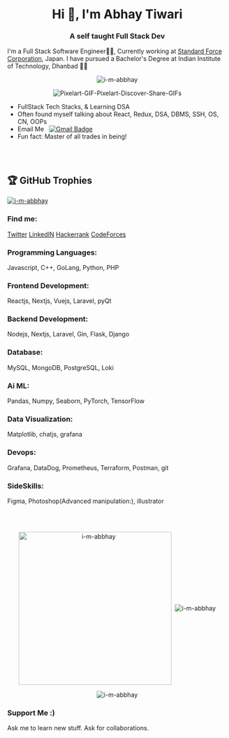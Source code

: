  
<h1 align="center">Hi 👋, I'm Abhay Tiwari</h1>
<h3 align="center">A self taught Full Stack Dev</h3>
I'm a Full Stack Software Engineer👨‍💻, Currently working at <a href="https://standardforce.jp/">Standard Force Corporation</a>, Japan. I have pursued a Bachelor's Degree at Indian Institute of Technology, Dhanbad 👨‍🎓 <p align="center"> <img src="https://komarev.com/ghpvc/?username=i-m-abbhay&label=Profile%20views&color=0e75b6&style=flat" alt="i-m-abbhay" /> </p>

<p align="Center" ><img src="https://media1.tenor.com/m/qMH5o_XizbcAAAAd/but-here%27s-the-coder.gif" alt="Pixelart-GIF-Pixelart-Discover-Share-GIFs" border="0"></p> 




- FullStack Tech Stacks, & Learning DSA
- Often found myself talking about React, Redux, DSA, DBMS, SSH, OS, CN, OOPs
- Email Me &nbsp;&nbsp;[![Gmail Badge](https://img.shields.io/badge/-Gmail-c14438?style=flat-square&logo=Gmail&logoColor=white&link=mailto:shuklaraghav321.com)](mailto:abhay.tiwari.er@gmail.com)
- Fun fact: Master of all trades in being!

<br><br>
## 🏆 GitHub Trophies

<p align="left"> <a href="https://github.com/ryo-ma/github-profile-trophy"><img src="https://github-profile-trophy.vercel.app/?username=i-m-abbhay" alt="i-m-abbhay" /></a> </p>
<h3 align="left">Find me:</h3>
<p align="left">
<a href="https://twitter.com/i_m_abbhay" target="blank">Twitter</a>
<a href="https://linkedin.com/in/imabbhay" target="blank">LinkedIN</a>
<!-- <a href="https://instagram.com/i_m_abbhay" target="blank"><img align="center" src="https://svgshare.com/i/vQw.svg" alt="i_m_abbhay" height="30" width="40" /></a> -->
<a href="https://www.hackerrank.com/i-m-abbhay" target="blank">Hackerrank</a>
<a href="https://codeforces.com/profile/i_m_abbhay" target="blank">CodeForces</a>
<!-- <a href="https://www.leetcode.com/i-m-abbhay" target="blank"><img align="center" src="https://svgshare.com/i/vPT.svg" alt="i-m-abbhay" height="30" width="40" /></a> -->
<!-- <a href="https://auth.geeksforgeeks.org/user/20je0018" target="blank"></a> -->
</p>

<h3 align="left">Programming Languages:</h3>
<!-- <a href="https://www.w3schools.com/cpp/" target="_blank" rel="noreferrer"> <img src="https://svgshare.com/i/vRt.svg" alt="cplusplus" width="40" height="40"/> </a>
<a href="https://developer.mozilla.org/en-US/docs/Web/JavaScript" target="_blank" rel="noreferrer"> <img src="https://svgshare.com/i/vSE.svg" alt="javascript" width="40" height="40"/> </a>
<a href="https://www.php.net" target="_blank" rel="noreferrer"> <img src="https://svgshare.com/i/vS3.svg" alt="php" width="40" height="40"/> </a>
<a href="https://www.python.org" target="_blank" rel="noreferrer"> <img src="https://svgshare.com/i/vRh.svg" alt="python" width="40" height="40"/> </a>
<a href="https://www.typescriptlang.org/" target="_blank" rel="noreferrer"> <img src="https://svgshare.com/i/vQk.svg" alt="typescript" width="40" height="40"/> </a>
 -->
 Javascript, C++, GoLang, Python, PHP

<h3 align="left">Frontend Development:</h3>
<!-- <a href="https://angular.io" target="_blank" rel="noreferrer"> <img src="https://angular.io/assets/images/logos/angular/angular.svg" alt="angular" width="40" height="40"/> </a>
<a href="https://reactjs.org/" target="_blank" rel="noreferrer"> <img src="https://svgshare.com/i/vQA.svg" alt="react" width="40" height="40"/> </a>
<a href="https://redux.js.org" target="_blank" rel="noreferrer"> <img src="https://svgshare.com/i/vRs.svg" alt="redux" width="40" height="40"/> </a>
<a href="https://vuejs.org/" target="_blank" rel="noreferrer"> <img src="https://svgshare.com/i/vR1.svg" alt="vuejs" width="40" height="40"/> </a>
<a href="https://getbootstrap.com" target="_blank" rel="noreferrer"> <img src="https://svgshare.com/i/vR0.svg" alt="bootstrap" width="40" height="40"/> </a>
<a href="https://www.w3schools.com/css/" target="_blank" rel="noreferrer"> <img src="https://svgshare.com/i/vQC.svg" alt="css3" width="40" height="40"/> </a>
<a href="https://babeljs.io/" target="_blank" rel="noreferrer"> <img src="https://www.vectorlogo.zone/logos/babeljs/babeljs-icon.svg" alt="babel" width="40" height="40"/> </a> 
<a href="https://webpack.js.org" target="_blank" rel="noreferrer"> <img src="https://svgshare.com/i/vRg.svg" alt="webpack" width="40" height="40"/> </a> 
<a href="https://www.w3.org/html/" target="_blank" rel="noreferrer"> <img src="https://svgshare.com/i/vPy.svg" alt="html5" width="40" height="40"/> </a> 
<a href="https://tailwindcss.com/" target="_blank" rel="noreferrer"> <img src="https://www.vectorlogo.zone/logos/tailwindcss/tailwindcss-icon.svg" alt="tailwind" width="40" height="40"/> </a> 
<a href="https://sass-lang.com" target="_blank" rel="noreferrer"> <img src="https://i.ibb.co/ZhhXHLS/sass.png" alt="sass" width="40" height="40"/> </a>  -->
Reactjs, Nextjs, Vuejs, Laravel, pyQt

<h3 align="left">Backend Development:</h3>
<!-- <a href="https://nodejs.org" target="_blank" rel="noreferrer"> <img src="https://svgshare.com/i/vRi.svg" alt="nodejs" width="40" height="40"/> </a> 
<a href="https://expressjs.com" target="_blank" rel="noreferrer"> <img src="https://svgshare.com/i/vQB.svg" alt="express" width="40" height="40"/> </a> 
<a href="https://graphql.org" target="_blank" rel="noreferrer"> <img src="https://www.vectorlogo.zone/logos/graphql/graphql-icon.svg" alt="graphql" width="40" height="40"/> </a>  -->
Nodejs, Nextjs, Laravel, Gin, Flask, Django 
<h3 align="left">Database:</h3>
<!-- <a href="https://www.mongodb.com/" target="_blank" rel="noreferrer"> <img src="https://svgshare.com/i/vRN.svg" alt="mongodb" width="40" height="40"/> </a> 
<a href="https://www.mysql.com/" target="_blank" rel="noreferrer"> <img src="https://svgshare.com/i/vS4.svg" alt="mysql" width="40" height="40"/> </a> 
<a href="https://en.wikipedia.org/wiki/Microsoft_SQL_Server" target="_blank" rel="noreferrer"> <img src="https://svgshare.com/i/vSS.svg" alt="msmysql-server" width="40" height="40"/> </a> 
<a href="https://mariadb.org/" target="_blank" rel="noreferrer"> <img src="https://svgshare.com/i/vR2.svg" alt="mariaDB" width="40" height="40"/> </a> 
 -->
 MySQL, MongoDB, PostgreSQL, Loki
<h3 align="left">Ai ML:</h3>
<!-- <a href="https://pandas.pydata.org/" target="_blank" rel="noreferrer"> <img src="https://svgshare.com/i/vRA.svg" alt="pandas" width="40" height="40"/> </a> 
<a href="https://seaborn.pydata.org/" target="_blank" rel="noreferrer"> <img src="https://seaborn.pydata.org/_images/logo-mark-lightbg.svg" alt="seaborn" width="40" height="40"/> </a> 
<a href="https://matplotlib.org/" target="_blank" rel="noreferrer"> <img src="https://upload.wikimedia.org/wikipedia/commons/thumb/0/01/Created_with_Matplotlib-logo.svg/2048px-Created_with_Matplotlib-logo.svg.png" alt="seaborn" width="40" height="40"/> </a>  -->
Pandas, Numpy, Seaborn, PyTorch, TensorFlow
<h3 align="left">Data Visualization:</h3>
<!-- <a href="https://www.chartjs.org" target="_blank" rel="noreferrer"> <img src="https://www.chartjs.org/media/logo-title.svg" alt="chartjs" width="40" height="40"/> </a>
<a href="https://matplotlib.org/" target="_blank" rel="noreferrer"> <img src="https://upload.wikimedia.org/wikipedia/commons/thumb/0/01/Created_with_Matplotlib-logo.svg/2048px-Created_with_Matplotlib-logo.svg.png" alt="seaborn" width="40" height="40"/> </a> -->
Matplotlib, chatjs, grafana

<h3 align="left">Devops:</h3>
<!-- <a href="https://www.docker.com/" target="_blank" rel="noreferrer"> <img src="https://svgshare.com/i/vRY.svg" alt="docker" width="40" height="40"/> </a> 
<a href="https://www.gnu.org/software/bash/" target="_blank" rel="noreferrer"> <img src="https://www.vectorlogo.zone/logos/gnu_bash/gnu_bash-icon.svg" alt="bash" width="40" height="40"/></a>  -->
Grafana, DataDog, Prometheus, Terraform, Postman, git 
<!-- <h3 align="left">Backend as a Service(BaaS):</h3>
<a href="https://heroku.com" target="_blank" rel="noreferrer"> <img src="https://www.vectorlogo.zone/logos/heroku/heroku-icon.svg" alt="heroku" width="40" height="40"/> </a> 
<a href="https://firebase.google.com/" target="_blank" rel="noreferrer"> <img src="https://www.vectorlogo.zone/logos/firebase/firebase-icon.svg" alt="firebase" width="40" height="40"/> </a>  -->

<!-- <h3 align="left">Fullstack Framework:</h3>
<a href="https://www.djangoproject.com/" target="_blank" rel="noreferrer"> <img src="https://cdn.worldvectorlogo.com/logos/django.svg" alt="django" width="40" height="40"/> </a> 
<a href="https://laravel.com/" target="_blank" rel="noreferrer"> <img src="https://svgshare.com/i/vPb.svg" alt="laravel" width="40" height="40"/> </a> -->

<h3 align="left">SideSkills:</h3>
<!-- <a href="https://www.figma.com/" target="_blank" rel="noreferrer"> <img src="https://www.vectorlogo.zone/logos/figma/figma-icon.svg" alt="figma" width="40" height="40"/> </a> 
<a href="https://www.adobe.com/in/products/illustrator.html" target="_blank" rel="noreferrer"> <img src="https://www.vectorlogo.zone/logos/adobe_illustrator/adobe_illustrator-icon.svg" alt="illustrator" width="40" height="40"/> </a> 
<a href="https://www.photoshop.com/en" target="_blank" rel="noreferrer"> <img src="https://svgshare.com/i/vRX.svg" alt="photoshop" width="40" height="40"/> </a>  
<a href="https://postman.com" target="_blank" rel="noreferrer"> <img src="https://www.vectorlogo.zone/logos/getpostman/getpostman-icon.svg" alt="postman" width="40" height="40"/> </a> 
<a href="https://www.adobe.com/products/xd.html" target="_blank" rel="noreferrer"> <img src="https://cdn.worldvectorlogo.com/logos/adobe-xd.svg" alt="xd" width="40" height="40"/> </a>  -->
Figma, Photoshop(Advanced manipulation:), illustrator
<!-- <h3 align="left">Other:</h3>
<a href="https://git-scm.com/" target="_blank" rel="noreferrer"> <img src="https://www.vectorlogo.zone/logos/git-scm/git-scm-icon.svg" alt="git" width="40" height="40"/> </a> 
<a href="https://www.linux.org/" target="_blank" rel="noreferrer"> <img src="https://svgshare.com/i/vPU.svg" alt="linux" width="40" height="40"/> </a> 
<a href="https://www.arduino.cc/" target="_blank" rel="noreferrer"> <img src="https://cdn.worldvectorlogo.com/logos/arduino-1.svg" alt="arduino" width="40" height="40"/> </a> 
 -->

<br><br>
<div style="display: grid, align-items: auto">
<p align="center"><img align="center" src="https://github-readme-stats.vercel.app/api/top-langs?username=i-m-abbhay&show_icons=true&locale=en&layout=compact" alt="i-m-abbhay" width="350px"/>
&nbsp;<img align="center" src="https://github-readme-stats.vercel.app/api?username=i-m-abbhay&show_icons=true&locale=en" alt="i-m-abbhay" /></p>

<p align="center"><img align="center" src="https://github-readme-streak-stats.herokuapp.com/?user=i-m-abbhay&" alt="i-m-abbhay" /></p>
<h3 align="left">Support Me :)</h3>
<p>Ask me to learn new stuff. Ask for collaborations.</p>
<!-- <p><a href="https://www.buymeacoffee.com/imabbhay"> <img align="left" src="https://cdn.buymeacoffee.com/buttons/v2/default-yellow.png" height="25" width="100" alt="imabbhay" /></a></p> -->
